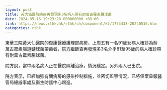 ```yaml
---
layout: post
title: 黃大仙醫院病房再發現多3名病人帶有耐萬古霉素腸球菌
date: 2024-05-16 19:23:28.000000000 +08:00
link: https://news.rthk.hk/rthk/ch/component/k2/1753438-20240516.htm
categories: rthk
---
```


東華三院黃大仙醫院的復康醫療護理部病房，上周五有一名91歲女病人確診為耐萬古霉素腸道鏈球菌帶菌者，院方繼篩查再發現多3名介乎81至95歲的病人確診帶有耐萬古霉素腸球菌。

院方說，當中兩名病人正在醫院隔離治療，情況穩定。另外兩人已出院。

院方表示，已經加強有關病房的感染控制措施，並密切監察情況，已將個案呈報醫管局總辦事處及衞生防護中心跟進。
